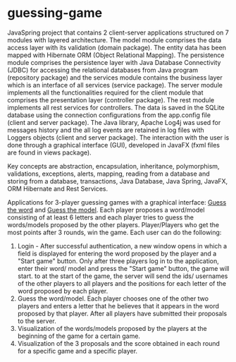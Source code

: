 # guessing-game

JavaSpring project that contains 2 client-server applications structured on 7 modules with layered architecture. The model module comprises the data access layer with its validation (domain package). The entity data has been mapped with Hibernate ORM (Object Relational Mapping). The persistence module comprises the persistence layer with Java Database Connectivity (JDBC) for accessing the relational databases from Java program (repository package) and the services module contains the business layer which is an interface of all services (service package). The server module implements all the functionalities required for the client module that comprises the presentation layer (controller package). The rest module implements all rest services for controllers. The data is saved in the SQLite database using the connection configurations from the app.config file (client and server package). The Java library, Apache Log4j was used for messages history and the all log events are retained in log files with Loggers objects (client and server package). The interaction with the user is done through a graphical interface (GUI), developed in JavaFX (fxml files are found in views package).

Key concepts are abstraction, encapsulation, inheritance, polymorphism, validations, exceptions, alerts, mapping, reading from a database and storing from a database, transactions, Java Database, Java Spring, JavaFX, ORM Hibernate and Rest Services.

Applications for 3-player guessing games with a graphical interface: [Guess the word](https://github.com/Iri25/mpp-games-project-Iri25/tree/main/GuessWord) and [Guess the model](https://github.com/Iri25/mpp-games-project-Iri25/tree/main/GuessModel). 
Each player proposes a word/model consisting of at least 6 letters and each player tries to guess the words/models proposed by the other players. Player/Players who get the most points after 3 rounds, win the game. Each user can do the following:
1. Login - After successful authentication, a new window opens in which a field is displayed for entering the word proposed by the player and a "Start game" button. Only after three players log in to the application, enter their word/ model and press the "Start game" button, the game will start. to at the start of the game, the server will send the ids/ usernames of the other players to all players and the positions for each letter of the word proposed by each player.
2. Guess the word/model. Each player chooses one of the other two players and enters a letter that he believes that it appears in the word proposed by that player. After all players have submitted their proposals to the server.
3. Visualization of the words/models proposed by the players at the beginning of the game for a certain game.
4. Visualization of the 3 proposals and the score obtained in each round for a specific game and a specific player.
